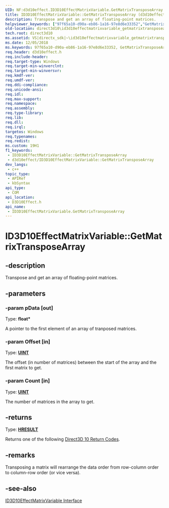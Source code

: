 ```yaml
---
UID: NF:d3d10effect.ID3D10EffectMatrixVariable.GetMatrixTransposeArray
title: ID3D10EffectMatrixVariable::GetMatrixTransposeArray (d3d10effect.h)
description: Transpose and get an array of floating-point matrices.
helpviewer_keywords: ["97f65a10-d90a-eb86-1a16-97e8d6e33352","GetMatrixTransposeArray","GetMatrixTransposeArray method [Direct3D 10]","GetMatrixTransposeArray method [Direct3D 10]","ID3D10EffectMatrixVariable interface","ID3D10EffectMatrixVariable interface [Direct3D 10]","GetMatrixTransposeArray method","ID3D10EffectMatrixVariable.GetMatrixTransposeArray","ID3D10EffectMatrixVariable::GetMatrixTransposeArray","d3d10effect/ID3D10EffectMatrixVariable::GetMatrixTransposeArray","direct3d10.id3d10effectmatrixvariable_getmatrixtransposearray"]
old-location: direct3d10\id3d10effectmatrixvariable_getmatrixtransposearray.htm
tech.root: direct3d10
ms.assetid: VS|directx_sdk|~\id3d10effectmatrixvariable_getmatrixtransposearray.htm
ms.date: 12/05/2018
ms.keywords: 97f65a10-d90a-eb86-1a16-97e8d6e33352, GetMatrixTransposeArray, GetMatrixTransposeArray method [Direct3D 10], GetMatrixTransposeArray method [Direct3D 10],ID3D10EffectMatrixVariable interface, ID3D10EffectMatrixVariable interface [Direct3D 10],GetMatrixTransposeArray method, ID3D10EffectMatrixVariable.GetMatrixTransposeArray, ID3D10EffectMatrixVariable::GetMatrixTransposeArray, d3d10effect/ID3D10EffectMatrixVariable::GetMatrixTransposeArray, direct3d10.id3d10effectmatrixvariable_getmatrixtransposearray
req.header: d3d10effect.h
req.include-header: 
req.target-type: Windows
req.target-min-winverclnt: 
req.target-min-winversvr: 
req.kmdf-ver: 
req.umdf-ver: 
req.ddi-compliance: 
req.unicode-ansi: 
req.idl: 
req.max-support: 
req.namespace: 
req.assembly: 
req.type-library: 
req.lib: 
req.dll: 
req.irql: 
targetos: Windows
req.typenames: 
req.redist: 
ms.custom: 19H1
f1_keywords:
 - ID3D10EffectMatrixVariable::GetMatrixTransposeArray
 - d3d10effect/ID3D10EffectMatrixVariable::GetMatrixTransposeArray
dev_langs:
 - c++
topic_type:
 - APIRef
 - kbSyntax
api_type:
 - COM
api_location:
 - D3D10Effect.h
api_name:
 - ID3D10EffectMatrixVariable.GetMatrixTransposeArray
---
```


# ID3D10EffectMatrixVariable::GetMatrixTransposeArray


## -description

Transpose and get an array of floating-point matrices.

## -parameters

### -param pData [out]

Type: <b>float*</b>

A pointer to the first element of an array of tranposed matrices.

### -param Offset [in]

Type: <b><a href="https://docs.microsoft.com/windows/desktop/WinProg/windows-data-types">UINT</a></b>

The offset (in number of matrices) between the start of the array and the first matrix to get.

### -param Count [in]

Type: <b><a href="https://docs.microsoft.com/windows/desktop/WinProg/windows-data-types">UINT</a></b>

The number of matrices in the array to get.

## -returns

Type: <b><a href="/windows/win32/com/structure-of-com-error-codes">HRESULT</a></b>

Returns one of the following <a href="https://docs.microsoft.com/windows/desktop/direct3d10/d3d10-graphics-reference-returnvalues">Direct3D 10 Return Codes</a>.

## -remarks

Transposing a matrix will rearrange the data order from row-column order to column-row order (or vice versa).

## -see-also

<a href="https://docs.microsoft.com/windows/desktop/api/d3d10effect/nn-d3d10effect-id3d10effectmatrixvariable">ID3D10EffectMatrixVariable Interface</a>

